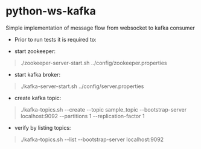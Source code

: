 # python-ws-kafka
Simple implementation of message flow from websocket to kafka consumer

- Prior to run tests it is required to:

- start zookeeper:
>./zookeeper-server-start.sh ../config/zookeeper.properties

- start kafka broker:
>./kafka-server-start.sh ../config/server.properties

- create kafka topic:
>./kafka-topics.sh --create --topic sample_topic --bootstrap-server localhost:9092 --partitions 1 --replication-factor 1

- verify by listing topics:
>./kafka-topics.sh --list --bootstrap-server localhost:9092